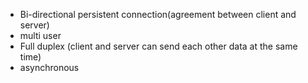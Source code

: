 - Bi-directional persistent connection(agreement between client and server)
- multi user
- Full duplex (client and server can send each other data at the same time)
- asynchronous 